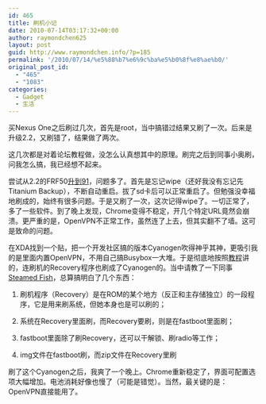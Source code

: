 ```yaml
---
id: 465
title: 刷机小记
date: 2010-07-14T03:17:32+00:00
author: raymondchen625
layout: post
guid: http://www.raymondchen.info/?p=185
permalink: '/2010/07/14/%e5%88%b7%e6%9c%ba%e5%b0%8f%e8%ae%b0/'
original_post_id:
  - "465"
  - "1083"
categories:
  - Gadget
  - 生活
---
```

买Nexus One之后刷过几次，首先是root，当中搞错过结果又刷了一次。后来是升级2.2，又刷错了，结果做了两次。

这几次都是对着论坛教程做，没怎么认真想其中的原理。刷完之后到同事小奥刷，问我怎么搞，我已经想不起来。

尝试从2.2的FRF50<a href="http://www.androidin.net/bbs/viewthread.php?tid=149591&extra=page%3D1%26amp%3Bfilter%3Dtype%26amp%3Btypeid%3D171" target="_blank" rel="noopener noreferrer">升到91</a>，问题多了。首先是忘记wipe（还好我没有忘记先Titanium Backup），不断自动重启。拔了sd卡后可以正常重启了。但勉强没幸福地刷成的，始终有很多问题。于是又刷了一次，这次记得wipe了。一切正常了，多了一些软件。到了晚上发现，Chrome变得不稳定，开几个特定URL竟然会崩溃。更严重的是，OpenVPN不正常工作，虽然连了上去，但其实翻不了墙。这可是致命的问题。

在XDA找到一个贴，把一个开发社区搞的版本Cyanogen吹得神乎其神，更吸引我的是里面内置OpenVPN，不用自己搞Busybox一大堆。于是彻底地按照<a href="http://forum.xda-developers.com/showthread.php?t=722798" target="_blank" rel="noopener noreferrer">教程</a>讲的，连刷机的Recovery程序也刷成了Cyanogen的。当中请教了一下同事<a href="http://blog.steamedfish.org/" target="_blank" rel="noopener noreferrer">Steamed Fish</a>，总算搞明白了几个东西：

1. 刷机程序（Recovery）是在ROM的某个地方（反正和主存储独立）的一段程序，它是用来刷系统，但她本身也是可以刷的；

2. 系统在Recovery里面刷，而Recovery要刷，则是在fastboot里面刷；

3. fastboot里面除了刷Recovery，还可以干解锁、刷radio等工作；

4. img文件在fastboot刷，而zip文件在Recovery里刷

刷了这个Cyanogen之后，我爽了一个晚上。Chrome重新稳定了，界面可配置选项大幅增加。电池消耗好像也慢了（可能是错觉）。当然，最关键的是：OpenVPN直接能用了。
